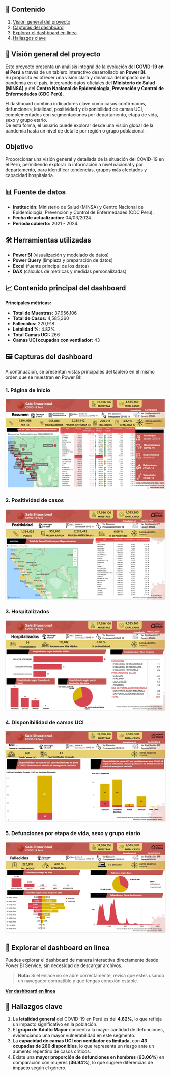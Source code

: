## 📑 Contenido
1. [Visión general del proyecto](#-visión-general-del-proyecto)
2. [Capturas del dashboard](#-capturas-del-dashboard)
3. [Explorar el dashboard en línea](#-explorar-el-dashboard-en-línea)
4. [Hallazgos clave](#-hallazgos-clave)

## 📌 Visión general del proyecto

Este proyecto presenta un análisis integral de la evolución del **COVID-19 en el Perú** a través de un tablero interactivo desarrollado en **Power BI**.  
Su propósito es ofrecer una visión clara y dinámica del impacto de la pandemia en el país, integrando datos oficiales del **Ministerio de Salud (MINSA)** y del **Centro Nacional de Epidemiología, Prevención y Control de Enfermedades (CDC Perú)**.

El dashboard combina indicadores clave como casos confirmados, defunciones, letalidad, positividad y disponibilidad de camas UCI, complementados con segmentaciones por departamento, etapa de vida, sexo y grupo etario.  
De esta forma, el usuario puede explorar desde una visión global de la pandemia hasta un nivel de detalle por región o grupo poblacional.

## Objetivo
Proporcionar una visión general y detallada de la situación del COVID-19 en el Perú, permitiendo explorar la información a nivel nacional y por departamento, para identificar tendencias, grupos más afectados y capacidad hospitalaria.

## 📊 Fuente de datos
- **Institución:** Ministerio de Salud (MINSA) y Centro Nacional de Epidemiología, Prevención y Control de Enfermedades (CDC Perú).
- **Fecha de actualización:** 04/03/2024.
- **Periodo cubierto:** 2021 - 2024.

## 🛠️ Herramientas utilizadas
- **Power BI** (visualización y modelado de datos)
- **Power Query** (limpieza y preparación de datos)
- **Excel** (fuente principal de los datos)
- **DAX** (cálculos de métricas y medidas personalizadas)

## 📈 Contenido principal del dashboard

**Principales métricas:**
- **Total de Muestras:** 37,956,106
- **Total de Casos:** 4,585,360
- **Fallecidos:** 220,918
- **Letalidad %:** 4.82%
- **Total Camas UCI:** 266
- **Camas UCI ocupadas con ventilador:** 43

## 🖼️ Capturas del dashboard

A continuación, se presentan vistas principales del tablero en el mismo orden que se muestran en Power BI:

### 1. Página de inicio
![Página de inicio](Imagenes/Inicio.PNG)

### 2. Positividad de casos
![Positividad](Imagenes/Positividad.PNG)

### 3. Hospitalizados
![Hospitalizados](Imagenes/Hospitalizados.PNG)

### 4. Disponibilidad de camas UCI
![Disponibilidad](Imagenes/Disponibilidad.PNG)

### 5. Defunciones por etapa de vida, sexo y grupo etario
![Defunciones](Imagenes/Defunciones.PNG)

## 🔗 Explorar el dashboard en línea

Puedes explorar el dashboard de manera interactiva directamente desde Power BI Service, sin necesidad de descargar archivos.  

> **Nota:** Si el enlace no se abre correctamente, revisa que estés usando un navegador compatible y que tengas conexión estable.

**[Ver dashboard en línea](https://app.powerbi.com/view?r=eyJrIjoiOGNmMzk2ZWEtMzc3MC00ZWZlLTgwMDItZGU5NGY5MmVhYWFhIiwidCI6IjFlYmE0NDNmLTIzZTUtNDUzNC05MGQxLTA5NzZhYWJlODZhYyIsImMiOjR9)**

## 📌 Hallazgos clave

1. La **letalidad general** del COVID-19 en Perú es del **4.82%**, lo que refleja un impacto significativo en la población.
2. El **grupo de Adulto Mayor** concentra la mayor cantidad de defunciones, evidenciando una mayor vulnerabilidad en este segmento.
3. La **capacidad de camas UCI con ventilador es limitada**, con **43 ocupadas de 266 disponibles**, lo que representa un riesgo ante un aumento repentino de casos críticos.
4. Existe una **mayor proporción de defunciones en hombres** (**63.06%**) en comparación con mujeres (**36.94%**), lo que sugiere diferencias de impacto según el género.